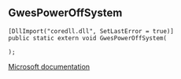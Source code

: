 ## GwesPowerOffSystem

```
[DllImport("coredll.dll", SetLastError = true)]
public static extern void GwesPowerOffSystem(
   
);
```

[Microsoft documentation](TODO)
